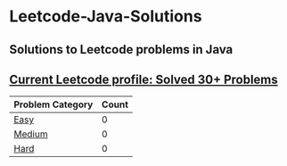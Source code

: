 # Leetcode-Java-Solutions 

## Solutions to Leetcode problems in Java

## [Current Leetcode profile: Solved 30+ Problems](https://leetcode.com/invzbl3/)

Problem Category | Count
--- | --- 
[Easy](https://github.com/invzbl3/LeetCodeTasks/tree/main/src/main/java/com/task/algorithm/Easy/solved) | 0
[Medium](https://github.com/invzbl3/LeetCodeTasks/tree/main/src/main/java/com/task/algorithm/Medium/solved) | 0
[Hard](https://github.com/invzbl3/LeetCodeTasks/tree/main/src/main/java/com/task/algorithm/Hard/solved) | 0
